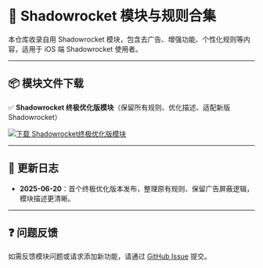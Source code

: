 
# 🌟 Shadowrocket 模块与规则合集

本仓库收录自用 Shadowrocket 模块，包含去广告、增强功能、个性化规则等内容，适用于 iOS 端 Shadowrocket 使用者。

---

## 📦 模块文件下载

✅ **Shadowrocket 终极优化版模块**（保留所有规则、优化描述、适配新版 Shadowrocket）

[![下载 Shadowrocket终极优化版模块](https://img.shields.io/badge/点击下载-Shadowrocket终极优化版模块-brightgreen)](https://raw.githubusercontent.com/xchun5678/shadowrocket/main/Shadowrocket终极优化版.sgmodule)

---

## 📜 更新日志

- **2025-06-20**：首个终极优化版本发布，整理原有规则、保留广告屏蔽逻辑，模块描述更清晰。

---

## ❓ 问题反馈

如需反馈模块问题或请求添加新功能，请通过 [GitHub Issue](https://github.com/xchun5678/shadowrocket/issues) 提交。
